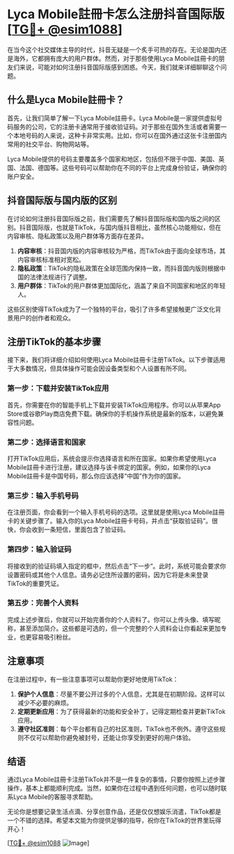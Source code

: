 # Lyca Mobile註冊卡怎么注册抖音国际版 [[TG💪+ @esim1088](https://t.me/s/esim1088)]

在当今这个社交媒体主导的时代，抖音无疑是一个炙手可热的存在。无论是国内还是海外，它都拥有庞大的用户群体。然而，对于那些使用Lyca Mobile註冊卡的朋友们来说，可能对如何注册抖音国际版感到困惑。今天，我们就来详细聊聊这个问题。

## 什么是Lyca Mobile註冊卡？

首先，让我们简单了解一下Lyca Mobile註冊卡。Lyca Mobile是一家提供虚拟号码服务的公司，它的注册卡通常用于接收验证码。对于那些在国外生活或者需要一个本地号码的人来说，这种卡非常实用。比如，你可以在国外通过这张卡注册国内常用的社交平台、购物网站等。

Lyca Mobile提供的号码主要覆盖多个国家和地区，包括但不限于中国、美国、英国、法国、德国等。这些号码可以帮助你在不同的平台上完成身份验证，确保你的账户安全。

## 抖音国际版与国内版的区别

在讨论如何注册抖音国际版之前，我们需要先了解抖音国际版和国内版之间的区别。抖音国际版，也就是TikTok，与国内版抖音相比，虽然核心功能相似，但在内容审核、隐私政策以及用户群体等方面存在差异。

1. **内容审核**：抖音国内版的内容审核较为严格，而TikTok由于面向全球市场，其内容审核标准相对宽松。
2. **隐私政策**：TikTok的隐私政策在全球范围内保持一致，而抖音国内版则根据中国的法律法规进行了调整。
3. **用户群体**：TikTok的用户群体更加国际化，涵盖了来自不同国家和地区的年轻人。

这些区别使得TikTok成为了一个独特的平台，吸引了许多希望接触更广泛文化背景用户的创作者和观众。

## 注册TikTok的基本步骤

接下来，我们将详细介绍如何使用Lyca Mobile註冊卡注册TikTok。以下步骤适用于大多数情况，但具体操作可能会因设备类型和个人设置有所不同。

### 第一步：下载并安装TikTok应用

首先，你需要在你的智能手机上下载并安装TikTok应用程序。你可以从苹果App Store或谷歌Play商店免费下载。确保你的手机操作系统是最新的版本，以避免兼容性问题。

### 第二步：选择语言和国家

打开TikTok应用后，系统会提示你选择语言和所在国家。如果你希望使用Lyca Mobile註冊卡进行注册，建议选择与该卡绑定的国家。例如，如果你的Lyca Mobile註冊卡是中国号码，那么你应该选择“中国”作为你的国家。

### 第三步：输入手机号码

在注册页面，你会看到一个输入手机号码的选项。这里就是使用Lyca Mobile註冊卡的关键步骤了。输入你的Lyca Mobile註冊卡号码，并点击“获取验证码”。很快，你会收到一条短信，里面包含了验证码。

### 第四步：输入验证码

将接收到的验证码填入指定的框中，然后点击“下一步”。此时，系统可能会要求你设置密码或其他个人信息。请务必记住所设置的密码，因为它将是未来登录TikTok的重要凭证。

### 第五步：完善个人资料

完成上述步骤后，你就可以开始完善你的个人资料了。你可以上传头像、填写昵称，甚至添加简介。这些都是可选的，但一个完整的个人资料会让你看起来更加专业，也更容易吸引粉丝。

## 注意事项

在注册过程中，有一些注意事项可以帮助你更好地使用TikTok：

1. **保护个人信息**：尽量不要公开过多的个人信息，尤其是在初期阶段。这样可以减少不必要的麻烦。
2. **定期更新应用**：为了获得最新的功能和安全补丁，记得定期检查并更新TikTok应用。
3. **遵守社区准则**：每个平台都有自己的社区准则，TikTok也不例外。遵守这些规则不仅可以帮助你避免被封号，还能让你享受到更好的用户体验。

## 结语

通过Lyca Mobile註冊卡注册TikTok并不是一件复杂的事情，只要你按照上述步骤操作，基本上都能顺利完成。当然，如果你在过程中遇到任何问题，也可以随时联系Lyca Mobile的客服寻求帮助。

无论你是想要记录生活点滴、分享创意作品，还是仅仅想娱乐消遣，TikTok都是一个不错的选择。希望本文能为你提供足够的指导，祝你在TikTok的世界里玩得开心！

[[TG💪+ @esim1088](https://t.me/s/esim1088) ![Image](https://i.postimg.cc/4NQfJmqS/Snipaste-2025-05-13-00-14-12.png)]